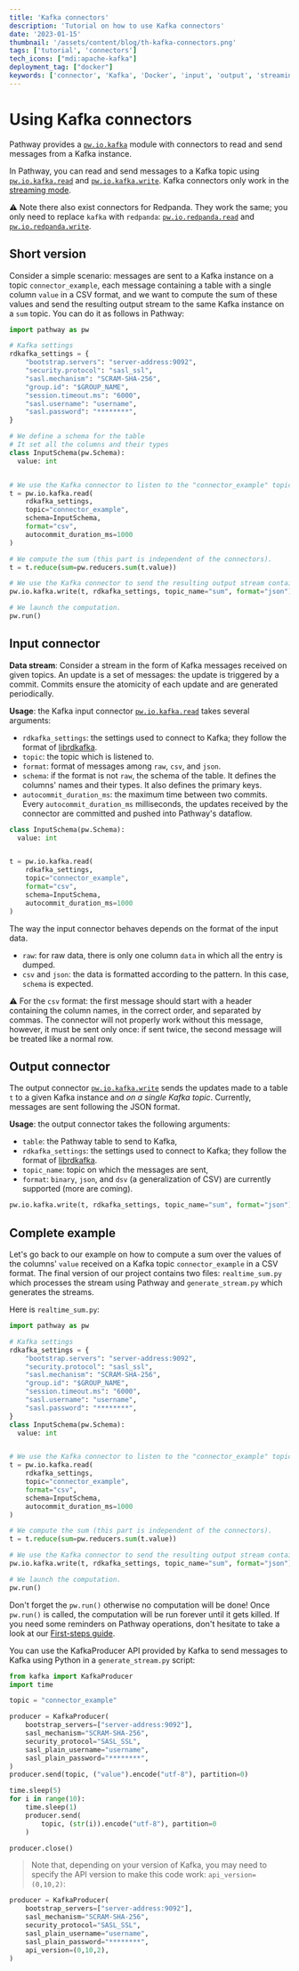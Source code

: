 ```yaml
---
title: 'Kafka connectors'
description: 'Tutorial on how to use Kafka connectors'
date: '2023-01-15'
thumbnail: '/assets/content/blog/th-kafka-connectors.png'
tags: ['tutorial', 'connectors']
tech_icons: ["mdi:apache-kafka"]
deployment_tag: ["docker"]
keywords: ['connector', 'Kafka', 'Docker', 'input', 'output', 'streaming']
---
```


# Using Kafka connectors
Pathway provides a [`pw.io.kafka`](/developers/api-docs/pathway-io/kafka) module with connectors to read and send messages from a Kafka instance.

In Pathway, you can read and send messages to a Kafka topic using [`pw.io.kafka.read`](/developers/api-docs/pathway-io/kafka#pathway.io.kafka.read) and [`pw.io.kafka.write`](/developers/api-docs/pathway-io/kafka#pathway.io.kafka.write).
Kafka connectors only work in the [streaming mode](/developers/user-guide/introduction/streaming-and-static-modes/).

⚠️ Note there also exist connectors for Redpanda. They work the same; you only need to replace `kafka` with `redpanda`:
[`pw.io.redpanda.read`](/developers/api-docs/pathway-io/redpanda#pathway.io.redpanda.read) and [`pw.io.redpanda.write`](/developers/api-docs/pathway-io/redpanda#pathway.io.redpanda.write).

## Short version
Consider a simple scenario: messages are sent to a Kafka instance on a topic `connector_example`, each message containing a table with a single column `value` in a CSV format, and we want to compute the sum of these values and send the resulting output stream to the same Kafka instance on a `sum` topic.
You can do it as follows in Pathway:

```python [realtime_sum.py]
import pathway as pw

# Kafka settings
rdkafka_settings = {
    "bootstrap.servers": "server-address:9092",
    "security.protocol": "sasl_ssl",
    "sasl.mechanism": "SCRAM-SHA-256",
    "group.id": "$GROUP_NAME",
    "session.timeout.ms": "6000",
    "sasl.username": "username",
    "sasl.password": "********",
}

# We define a schema for the table
# It set all the columns and their types
class InputSchema(pw.Schema):
  value: int


# We use the Kafka connector to listen to the "connector_example" topic
t = pw.io.kafka.read(
    rdkafka_settings,
    topic="connector_example",
    schema=InputSchema,
    format="csv",
    autocommit_duration_ms=1000
)

# We compute the sum (this part is independent of the connectors).
t = t.reduce(sum=pw.reducers.sum(t.value))

# We use the Kafka connector to send the resulting output stream containing the sum
pw.io.kafka.write(t, rdkafka_settings, topic_name="sum", format="json")

# We launch the computation.
pw.run()
```

## Input connector

**Data stream**:
Consider a stream in the form of Kafka messages received on given topics.
An update is a set of messages: the update is triggered by a commit.
Commits ensure the atomicity of each update and are generated periodically.

**Usage**:
the Kafka input connector [`pw.io.kafka.read`](/developers/api-docs/pathway-io/kafka#pathway.io.kafka.read) takes several arguments:
- `rdkafka_settings`: the settings used to connect to Kafka; they follow the format of [librdkafka](https://github.com/edenhill/librdkafka/blob/master/CONFIGURATION.md).
- `topic`: the topic which is listened to.
- `format`: format of messages among `raw`, `csv`, and `json`.
- `schema`: if the format is not `raw`, the schema of the table. It defines the columns' names and their types. It also defines the primary keys.
- `autocommit_duration_ms`: the maximum time between two commits. Every `autocommit_duration_ms` milliseconds, the updates received by the connector are committed and pushed into Pathway's dataflow.

```python
class InputSchema(pw.Schema):
  value: int


t = pw.io.kafka.read(
    rdkafka_settings,
    topic="connector_example",
    format="csv",
    schema=InputSchema,
    autocommit_duration_ms=1000
)
``` 

The way the input connector behaves depends on the format of the input data.
- `raw`: for raw data, there is only one column `data` in which all the entry is dumped.
- `csv` and `json`: the data is formatted according to the pattern. In this case, `schema` is expected.

⚠️ For the `csv` format: the first message should start with a header containing the column names, in the correct order, and separated by commas.
The connector will not properly work without this message, however, it must be sent only once: if sent twice, the second message will be treated like a normal row.


## Output connector

The output connector [`pw.io.kafka.write`](/developers/api-docs/pathway-io/kafka#pathway.io.kafka.write) sends the updates made to a table `t` to a given Kafka instance and *on a single Kafka topic*.
Currently, messages are sent following the JSON format.


**Usage**:
the output connector takes the following arguments:
- `table`: the Pathway table to send to Kafka,
- `rdkafka_settings`: the settings used to connect to Kafka; they follow the format of [librdkafka](https://github.com/edenhill/librdkafka/blob/master/CONFIGURATION.md).
- `topic_name`: topic on which the messages are sent,
- `format`: `binary`, `json`, and `dsv` (a generalization of CSV) are currently supported (more are coming).

```python
pw.io.kafka.write(t, rdkafka_settings, topic_name="sum", format="json")
```

## Complete example

Let's go back to our example on how to compute a sum over the values of the columns' `value` received on a Kafka topic `connector_example` in a CSV format.
The final version of our project contains two files: `realtime_sum.py` which processes the stream using Pathway and `generate_stream.py` which generates the streams.

Here is `realtime_sum.py`:

```python [realtime_sum.py]
import pathway as pw

# Kafka settings
rdkafka_settings = {
    "bootstrap.servers": "server-address:9092",
    "security.protocol": "sasl_ssl",
    "sasl.mechanism": "SCRAM-SHA-256",
    "group.id": "$GROUP_NAME",
    "session.timeout.ms": "6000",
    "sasl.username": "username",
    "sasl.password": "********",
}
class InputSchema(pw.Schema):
  value: int


# We use the Kafka connector to listen to the "connector_example" topic
t = pw.io.kafka.read(
    rdkafka_settings,
    topic="connector_example",
    format="csv",
    schema=InputSchema,
    autocommit_duration_ms=1000
)

# We compute the sum (this part is independent of the connectors).
t = t.reduce(sum=pw.reducers.sum(t.value))

# We use the Kafka connector to send the resulting output stream containing the sum
pw.io.kafka.write(t, rdkafka_settings, topic_name="sum", format="json")

# We launch the computation.
pw.run()
```

Don't forget the `pw.run()` otherwise no computation will be done!
Once `pw.run()` is called, the computation will be run forever until it gets killed.
If you need some reminders on Pathway operations, don't hesitate to take a look at our [First-steps guide](/developers/user-guide/data-transformation/table-operations/).


You can use the KafkaProducer API provided by Kafka to send messages to Kafka using Python in a `generate_stream.py` script:

```python [generate_stream.py]
from kafka import KafkaProducer
import time

topic = "connector_example"

producer = KafkaProducer(
    bootstrap_servers=["server-address:9092"],
    sasl_mechanism="SCRAM-SHA-256",
    security_protocol="SASL_SSL",
    sasl_plain_username="username",
    sasl_plain_password="********",
)
producer.send(topic, ("value").encode("utf-8"), partition=0)

time.sleep(5)
for i in range(10):
    time.sleep(1)
    producer.send(
        topic, (str(i)).encode("utf-8"), partition=0
    )

producer.close()
```

> Note that, depending on your version of Kafka, you may need to specify the API version to make this code work: `api_version=(0,10,2)`:

```python
producer = KafkaProducer(
    bootstrap_servers=["server-address:9092"],
    sasl_mechanism="SCRAM-SHA-256",
    security_protocol="SASL_SSL",
    sasl_plain_username="username",
    sasl_plain_password="********",
    api_version=(0,10,2),
)
```
